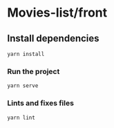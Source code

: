 # Movies-list/front

## Install dependencies
```
yarn install
```

### Run the project
```
yarn serve
```

### Lints and fixes files
```
yarn lint
```
